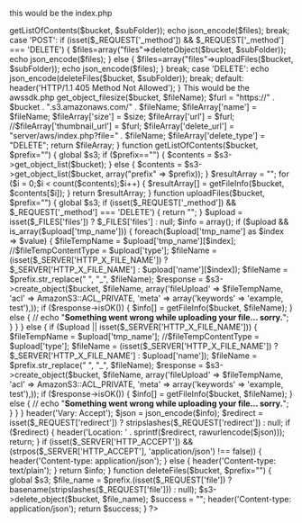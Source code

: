 this would be the index.php

<?php
/*
 * jQuery File Upload Plugin PHP Example for S3
 * https://github.com/blueimp/jQuery-File-Upload
 *
 * Copyright 2012, Roberto Colonello
 * http://www.parsec.it
 *
 * Licensed under the MIT license:
 * http://www.opensource.org/licenses/MIT
 */

error_reporting(E_ALL | E_STRICT);

require('awssdk.php');
$bucket = "YOUR BUCKET NAME";
$subFolder = "";  // leave blank for upload into the bucket directly


header('Pragma: no-cache');
header('Cache-Control: no-store, no-cache, must-revalidate');
header('Content-Disposition: inline; filename="files.json"');
header('X-Content-Type-Options: nosniff');
header('Access-Control-Allow-Origin: *');
header('Access-Control-Allow-Methods: OPTIONS, HEAD, GET, POST, PUT, DELETE');
header('Access-Control-Allow-Headers: X-File-Name, X-File-Type, X-File-Size');


switch ($_SERVER['REQUEST_METHOD']) {
    case 'OPTIONS':
        break;
    case 'HEAD':
    case 'GET':
       $files=array("files"=>getListOfContents($bucket, $subFolder));
        echo json_encode($files);
        break;
    case 'POST':
        if (isset($_REQUEST['_method']) && $_REQUEST['_method'] === 'DELETE') {
            $files=array("files"=>deleteObject($bucket, $subFolder));
			echo json_encode($files);
        } else {
			$files=array("files"=>uploadFiles($bucket, $subFolder));
        	echo json_encode($files);
        }
        break;
    case 'DELETE':
         echo json_encode(deleteFiles($bucket, $subFolder));
        break;
    default:
        header('HTTP/1.1 405 Method Not Allowed');
}


This would be the awssdk.php

<?php
/*
 * jQuery File Upload Plugin Server PHP for S3 Amazon
 *
 * Copyright 2012, Roberto Colonello
 * http://www.parsec.it
 *
 * Licensed under the MIT license:
 * http://www.opensource.org/licenses/MIT
 */
 
require_once 'sdk.class.php';
$s3 = new AmazonS3();


function getFileInfo($bucket, $fileName) {
    global $s3;
    $fileArray = "";
    $size = $s3->get_object_filesize($bucket, $fileName);
    $furl = "https://" . $bucket . ".s3.amazonaws.com/" . $fileName;
    $fileArray['name'] = $fileName;
    $fileArray['size'] = $size;
    $fileArray['url'] = $furl;
    //$fileArray['thumbnail_url'] = $furl;
    $fileArray['delete_url'] = "server/aws/index.php?file=" . $fileName;
    $fileArray['delete_type'] = "DELETE";
    return $fileArray;
}

function getListOfContents($bucket, $prefix="") {
    global $s3;
    if ($prefix=="") {
      $contents = $s3->get_object_list($bucket);
    } else {
    	$contents = $s3->get_object_list($bucket, array("prefix" => $prefix));
    }
    $resultArray = "";
    for ($i = 0;$i < count($contents);$i++) {
        $resultArray[] = getFileInfo($bucket, $contents[$i]);
    }
    return $resultArray;
}

function uploadFiles($bucket, $prefix="") {
    global $s3;
    if (isset($_REQUEST['_method']) && $_REQUEST['_method'] === 'DELETE') {
        return "";
    }
    $upload = isset($_FILES['files']) ? $_FILES['files'] : null;
    $info = array();
    if ($upload && is_array($upload['tmp_name'])) {
        foreach($upload['tmp_name'] as $index => $value) {
            $fileTempName = $upload['tmp_name'][$index];
			//$fileTempContentType = $upload['type'];
			
            $fileName = (isset($_SERVER['HTTP_X_FILE_NAME']) ? $_SERVER['HTTP_X_FILE_NAME'] : $upload['name'][$index]);
            $fileName = $prefix.str_replace(" ", "_", $fileName);
            $response = $s3->create_object($bucket, $fileName, array('fileUpload' => $fileTempName, 'acl' => AmazonS3::ACL_PRIVATE, 'meta' => array('keywords' => 'example, test'),));
            if ($response->isOK()) {
                $info[] = getFileInfo($bucket, $fileName);
            } else {
                //     echo "<strong>Something went wrong while uploading your file... sorry.</strong>";   
            }
        }
    } else {
        if ($upload || isset($_SERVER['HTTP_X_FILE_NAME'])) {
            $fileTempName = $upload['tmp_name'];
			//$fileTempContentType = $upload['type'];
			
            $fileName = (isset($_SERVER['HTTP_X_FILE_NAME']) ? $_SERVER['HTTP_X_FILE_NAME'] : $upload['name']);
            $fileName =  $prefix.str_replace(" ", "_", $fileName);
            $response = $s3->create_object($bucket, $fileName, array('fileUpload' => $fileTempName, 'acl' => AmazonS3::ACL_PRIVATE, 'meta' => array('keywords' => 'example, test'),));
            if ($response->isOK()) {
                $info[] = getFileInfo($bucket, $fileName);
            } else {
                //     echo "<strong>Something went wrong while uploading your file... sorry.</strong>";
                
            }
        }
    }
    header('Vary: Accept');
    $json = json_encode($info);
    $redirect = isset($_REQUEST['redirect']) ? stripslashes($_REQUEST['redirect']) : null;
    if ($redirect) {
        header('Location: ' . sprintf($redirect, rawurlencode($json)));
        return;
    }
    if (isset($_SERVER['HTTP_ACCEPT']) && (strpos($_SERVER['HTTP_ACCEPT'], 'application/json') !== false)) {
        header('Content-type: application/json');
    } else {
        header('Content-type: text/plain');
    }
    return $info;
}

function deleteFiles($bucket, $prefix="") {
global $s3;
$file_name = $prefix.(isset($_REQUEST['file']) ? basename(stripslashes($_REQUEST['file'])) : null);
$s3->delete_object($bucket, $file_name);
$success = "";
    
    header('Content-type: application/json');
    return $success;
}
?>